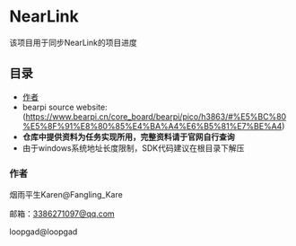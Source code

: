 # NearLink

该项目用于同步NearLink的项目进度

## 目录

- [作者](#作者)
- bearpi source website:(https://www.bearpi.cn/core_board/bearpi/pico/h3863/#%E5%BC%80%E5%8F%91%E8%80%85%E4%BA%A4%E6%B5%81%E7%BE%A4)
- **仓库中提供资料为任务实现所用，完整资料请于官网自行查询**
- 由于windows系统地址长度限制，SDK代码建议在根目录下解压

### 作者

烟雨平生Karen@Fangling_Kare

邮箱：3386271097@qq.com

loopgad@loopgad

